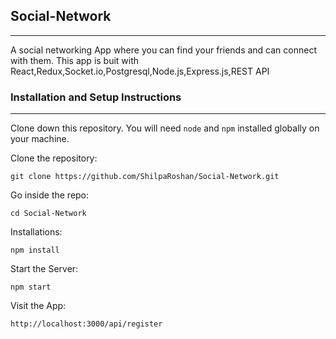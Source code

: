 ## Social-Network

---

A social networking App where you can find your friends and can connect with them. This app is buit with React,Redux,Socket.io,Postgresql,Node.js,Express.js,REST API

### Installation and Setup Instructions

---

Clone down this repository. You will need `node` and `npm` installed globally on your machine.

Clone the repository:

`git clone https://github.com/ShilpaRoshan/Social-Network.git`

Go inside the repo:

`cd Social-Network`

Installations:

`npm install`

Start the Server:

`npm start`

Visit the App:

`http://localhost:3000/api/register`
